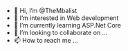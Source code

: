 - 👋 Hi, I’m @TheMbalist
- 👀 I’m interested in Web development
- 🌱 I’m currently learning ASP.Net Core
- 💞️ I’m looking to collaborate on ...
- 📫 How to reach me ...

<!---
TheMbalist/TheMbalist is a ✨ special ✨ repository because its `README.md` (this file) appears on your GitHub profile.
You can click the Preview link to take a look at your changes.
--->
